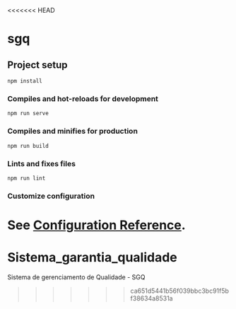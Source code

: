 <<<<<<< HEAD
# sgq

## Project setup
```
npm install
```

### Compiles and hot-reloads for development
```
npm run serve
```

### Compiles and minifies for production
```
npm run build
```

### Lints and fixes files
```
npm run lint
```

### Customize configuration
See [Configuration Reference](https://cli.vuejs.org/config/).
=======
# Sistema_garantia_qualidade
Sistema de gerenciamento de Qualidade - SGQ
>>>>>>> ca651d5441b56f039bbc3bc91f5bf38634a8531a
